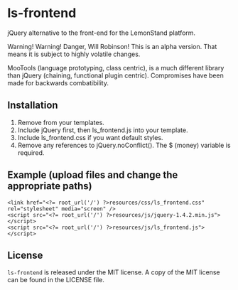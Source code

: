 # ls-frontend
jQuery alternative to the front-end for the LemonStand platform.

Warning! Warning! Danger, Will Robinson! This is an alpha version. That means it is subject to highly volatile changes. 

MooTools (language prototyping, class centric), is a much different library than jQuery (chaining, functional plugin centric). Compromises have been made for backwards combatibility.

## Installation

1. Remove <?= include_resources() ?> from your templates.
1. Include jQuery first, then ls_frontend.js into your template.
1. Include ls_frontend.css if you want default styles.
1. Remove any references to jQuery.noConflict(). The $ (money) variable is required.

## Example (upload files and change the appropriate paths)

	<link href="<?= root_url('/') ?>resources/css/ls_frontend.css" rel="stylesheet" media="screen" />
	<script src="<?= root_url('/') ?>resources/js/jquery-1.4.2.min.js"></script>
	<script src="<?= root_url('/') ?>resources/js/ls_frontend.js"></script>

## License
`ls-frontend` is released under the MIT license. A copy of the MIT license can be found in the LICENSE file.
